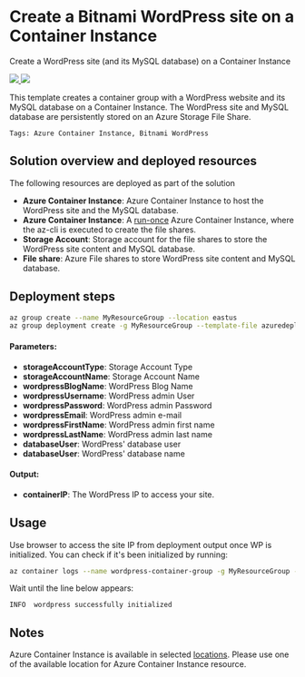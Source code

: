 # Create a Bitnami WordPress site on a Container Instance

Create a WordPress site (and its MySQL database) on a Container Instance

<a href="https://portal.azure.com/#create/Microsoft.Template/uri/https%3A%2F%2Fraw.githubusercontent.com%2Fbitnami-labs%2Faci-templates%2Fmaster%2Fwordpress%2Fazuredeploy.json" target="_blank">
    <img src="http://azuredeploy.net/deploybutton.png"/>
</a>
<a href="http://armviz.io/#/?load=https%3A%2F%2Fraw.githubusercontent.com%2Fbitnami-labs%2Faci-templates%2Fmaster%2Fwordpress%2Fazuredeploy.json" target="_blank">
    <img src="http://armviz.io/visualizebutton.png"/>
</a>

This template creates a container group with a WordPress website and its MySQL database on a Container Instance. The WordPress site and MySQL database are persistently stored on an Azure Storage File Share.

`Tags: Azure Container Instance, Bitnami WordPress`

## Solution overview and deployed resources

The following resources are deployed as part of the solution

+ **Azure Container Instance**: Azure Container Instance to host the WordPress site and the MySQL database.
+ **Azure Container Instance**: A [run-once](https://docs.microsoft.com/en-us/azure/container-instances/container-instances-restart-policy#container-restart-policy) Azure Container Instance, where the az-cli is executed to create the file shares.
+ **Storage Account**: Storage account for the file shares to store the WordPress site content and MySQL database.
+ **File share**: Azure File shares to store WordPress site content and MySQL database.

## Deployment steps

```bash
az group create --name MyResourceGroup --location eastus
az group deployment create -g MyResourceGroup --template-file azuredeploy.json
```

#### Parameters:
+ **storageAccountType**: Storage Account Type
+ **storageAccountName**: Storage Account Name
+ **wordpressBlogName**: WordPress Blog Name
+ **wordpressUsername**: WordPress admin User
+ **wordpressPassword**: WordPress admin Password
+ **wordpressEmail**: WordPress admin e-mail
+ **wordpressFirstName**: WordPress admin first name
+ **wordpressLastName**: WordPress admin last name
+ **databaseUser**: WordPress' database user
+ **databaseUser**: WordPress' database name

#### Output:
+ **containerIP**: The WordPress IP to access your site.

## Usage

Use browser to access the site IP from deployment output once WP is initialized. You can check if it's been initialized by running:

```bash
az container logs --name wordpress-container-group -g MyResourceGroup --container-name wordpress --follow
```

Wait until the line below appears:

```
INFO  wordpress successfully initialized
```

## Notes

Azure Container Instance is available in selected [locations](https://docs.microsoft.com/en-us/azure/container-instances/container-instances-quotas#region-availability). Please use one of the available location for Azure Container Instance resource.
